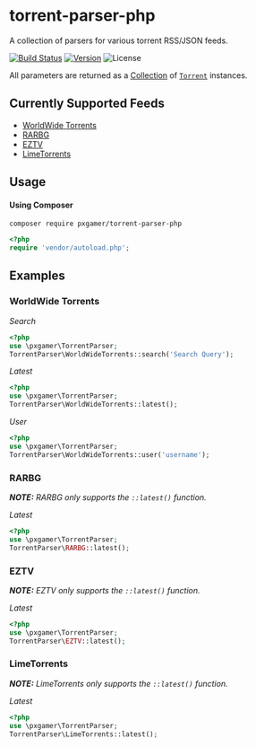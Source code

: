 # torrent-parser-php

A collection of parsers for various torrent RSS/JSON feeds.

[![Build Status](https://travis-ci.org/pxgamer/torrent-parser-php.svg?branch=master)](https://travis-ci.org/pxgamer/torrent-parser-php)
[![Version](https://img.shields.io/packagist/v/pxgamer/torrent-parser-php.svg)](https://packagist.org/p/pxgamer/torrent-parser-php)
![License](https://img.shields.io/packagist/l/pxgamer/torrent-parser-php.svg)

All parameters are returned as a [Collection](https://github.com/tightenco/collect) of [`Torrent`](src/Torrent.php) instances.

## Currently Supported Feeds

- [WorldWide Torrents](src/WorldWideTorrents.php)
- [RARBG](src/RARBG.php)
- [EZTV](src/EZTV.php)
- [LimeTorrents](src/LimeTorrents.php)

## Usage

#### Using Composer  
`composer require pxgamer/torrent-parser-php`  
```php
<?php
require 'vendor/autoload.php';
```

## Examples

### WorldWide Torrents

_Search_
```php
<?php
use \pxgamer\TorrentParser;
TorrentParser\WorldWideTorrents::search('Search Query');
```

_Latest_
```php
<?php
use \pxgamer\TorrentParser;
TorrentParser\WorldWideTorrents::latest();
```

_User_
```php
<?php
use \pxgamer\TorrentParser;
TorrentParser\WorldWideTorrents::user('username');
```

### RARBG

*__NOTE:__ RARBG only supports the `::latest()` function.*

_Latest_
```php
<?php
use \pxgamer\TorrentParser;
TorrentParser\RARBG::latest();
```

### EZTV

*__NOTE:__ EZTV only supports the `::latest()` function.*

_Latest_
```php
<?php
use \pxgamer\TorrentParser;
TorrentParser\EZTV::latest();
```


### LimeTorrents

*__NOTE:__ LimeTorrents only supports the `::latest()` function.*

_Latest_
```php
<?php
use \pxgamer\TorrentParser;
TorrentParser\LimeTorrents::latest();
```
